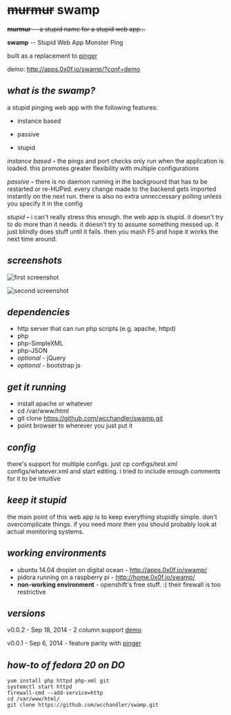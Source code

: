 ~~murmur~~ swamp
======

~~**murmur** -- a stupid name for a stupid web app...~~

**swamp** -- Stupid Web App Monster Ping

built as a replacement to [pinger](https://github.com/wcchandler/pinger)

demo: http://apps.0x0f.io/swamp/?conf=demo

## *what is the swamp?*
a stupid pinging web app with the following features:

* instance based

* passive

* stupid

*instance based*
    **-** the pings and port checks only run when the application is loaded.  this promotes greater flexibility with multiple configurations

*passive*
    **-** there is no daemon running in the background that has to be restarted or re-HUPed.  every change made to the backend gets imported instantly on the next run.  there is also no extra unneccessary polling unless you specify it in the config

*stupid*
    **-** i can't really stress this enough.  the web app is stupid.  it doesn't try to do more than it needs.  it doesn't try to assume something messed up.  it just blindly does stuff until it fails.  then you mash F5 and hope it works the next time around.

## *screenshots*
![first screenshot](https://i.imgur.com/ambQS4G.png "first demo screenshot")

![second screenshot](https://i.imgur.com/79makeA.png "second demo screenshot")

## *dependencies*

* http server that can run php scripts (e.g. apache, httpd)
* php
* php-SimpleXML
* php-JSON
* *optional* - jQuery
* *optional* - bootstrap js

## *get it running*

* install apache or whatever
* cd /var/www/html
* git clone https://github.com/wcchandler/swamp.git
* point browser to wherever you just put it

## *config*
there's support for multiple configs.  just cp configs/test.xml configs/whatever.xml and start editing.  i tried to include enough comments for it to be intuitive

## *keep it stupid*
the main point of this web app is to keep everything stupidly simple.  don't overcomplicate things.  if you need *more* then you should probably look at actual monitoring systems.

## *working environments*
* ubuntu 14.04 droplet on digital ocean - http://apps.0x0f.io/swamp/
* pidora running on a raspberry pi - http://home.0x0f.io/swamp/
* **non-working environment** - openshift's free stuff. :(  their firewall is too restrictive

## *versions*
v0.0.2 - Sep 18, 2014 - 2 column support [demo](http://apps.0x0f.io/swamp/?conf=demo2)

v0.0.1 - Sep 6, 2014 - feature parity with [pinger](https://github.com/wcchandler/pinger)

## *how-to of fedora 20 on DO*
    yum install php httpd php-xml git
    systemctl start httpd
    firewall-cmd --add-service=http
    cd /var/www/html/
    git clone https://github.com/wcchandler/swamp.git



